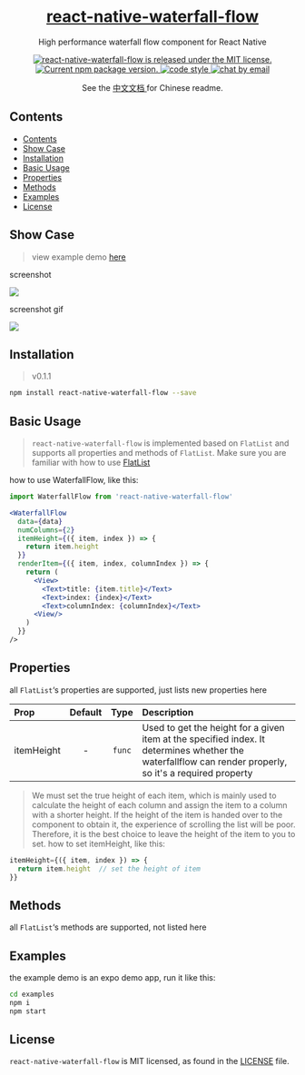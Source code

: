 <h1 align="center">
  <a href="https://github.com/axerjs/react-native-waterfall-flow">
    react-native-waterfall-flow
  </a>
</h1>

<p align="center">
  High performance waterfall flow component for React Native
</p>

<p align="center">
  <a href="https://github.com/axerjs/react-native-waterfall-flow/blob/HEAD/LICENSE">
    <img src="https://img.shields.io/github/license/axerjs/react-native-waterfall-flow" alt="react-native-waterfall-flow is released under the MIT license." />
  </a>
  <a href="https://www.npmjs.org/package/react-native-waterfall-flow">
    <img src="https://img.shields.io/badge/npm%20package-v0.1.1-brightgreen" alt="Current npm package version." />
  </a>
  <a target="_blank" href="https://standardjs.com/">
    <img src="https://img.shields.io/badge/code%20style-standard-green" alt="code style" />
  </a>
  <a target="_blank" href="#">
    <img src="https://img.shields.io/badge/chat-email-blue" alt="chat by email" />
  </a>
</p>

<p align="center">
  See the
  <a href="https://github.com/axerjs/react-native-waterfall-flow/blob/main/README-zh.md">
    中文文档
  </a>
  for Chinese readme.
</p>

## Contents

- [Contents](#contents)
- [Show Case](#show-case)
- [Installation](#installation)
- [Basic Usage](#basic-usage)
- [Properties](#properties)
- [Methods](#methods)
- [Examples](#examples)
- [License](#license)


## Show Case
> view example demo [here](https://github.com/axerjs/react-native-waterfall-flow/tree/main/examples)

screenshot
<!-- <p>
  <img style="border:1px solid #f0f0f0" src="https://www.helloimg.com/images/2022/08/07/Z08BFK.jpg" width="250">
<p> -->
![](https://images.weserv.nl/?url=www.helloimg.com/images/2022/08/07/Z08BFK.jpg&w=250)

screenshot gif
<!-- <p>
<img src="https://images.weserv.nl/?url=www.helloimg.com/images/2022/08/07/Z08G7o.gif" width="250">
</p> -->

![](https://images.weserv.nl/?url=www.helloimg.com/images/2022/08/07/Z081qt.gif&w=250&output=gif&n=-1)


## Installation

> v0.1.1

```bash
npm install react-native-waterfall-flow --save
```

## Basic Usage
> `react-native-waterfall-flow` is implemented based on `FlatList` and supports all properties and methods of `FlatList`. Make sure you are familiar with how to use [FlatList](https://reactnative.cn/docs/flatlist)


how to use WaterfallFlow, like this:
```jsx
import WaterfallFlow from 'react-native-waterfall-flow'
```
```jsx
<WaterfallFlow
  data={data}
  numColumns={2}
  itemHeight={({ item, index }) => {
    return item.height
  }}
  renderItem={({ item, index, columnIndex }) => {
    return (
      <View>
        <Text>title: {item.title}</Text>
        <Text>index: {index}</Text>
        <Text>columnIndex: {columnIndex}</Text>
      <View/>
    )
  }}
/>
```

## Properties

all `FlatList`‘s properties are supported, just lists new properties here

| Prop           |     Default     |   Type   | Description                                                                                                 |
| :------------- | :-------------: | :------: | :---------------------------------------------------------------------------------------------------------- |
| itemHeight | - |  `func`  |   Used to get the height for a given item at the specified index. It determines whether the waterfallflow can render properly, so it's a required property

> We must set the true height of each item, which is mainly used to calculate the height of each column and assign the item to a column with a shorter height. If the height of the item is handed over to the component to obtain it, the experience of scrolling the list will be poor. Therefore, it is the best choice to leave the height of the item to you to set.
how to set itemHeight, like this:
```jsx
itemHeight={({ item, index }) => {
  return item.height  // set the height of item
}}
```   

## Methods
all `FlatList`‘s methods are supported, not listed here

## Examples
the example demo is an expo demo app, run it like this:
```bash
cd examples
npm i
npm start
```

## License

`react-native-waterfall-flow` is MIT licensed, as found in the [LICENSE][l] file.

[l]: https://github.com/axerjs/react-native-waterfall-flow/blob/HEAD/LICENSE